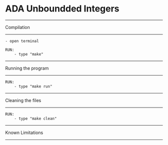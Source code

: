 ADA Unboundded Integers
=======================


************
Compilation
************
    - open terminal

    RUN:
        - type "make"


********************
Running the program
********************
    RUN:
        - type "make run"


********************
Cleaning the files
********************
    RUN:
        - type "make clean"


*****************
Known Limitations
*****************
